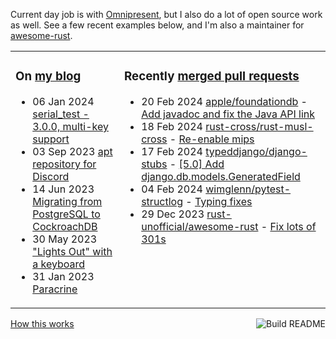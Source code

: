 Current day job is with [Omnipresent](https://www.omnipresent.com/), but I also do a lot of open source work as well. See a few recent examples below, and I'm also a maintainer for [awesome-rust](https://github.com/rust-unofficial/awesome-rust).

<table><tr><td valign="top">

### On [my blog](https://tevps.net/blog)
<!-- blog starts -->
* 06 Jan 2024 [serial_test - 3.0.0, multi-key support](https://tevps.net/blog/2024/01/06/serial_test-300-multi-key-support)
* 03 Sep 2023 [apt repository for Discord](https://tevps.net/blog/2023/09/03/apt-repository-for-discord)
* 14 Jun 2023 [Migrating from PostgreSQL to CockroachDB](https://tevps.net/blog/2023/06/14/migrating-from-postgresql-to-cockroachdb)
* 30 May 2023 ["Lights Out" with a keyboard](https://tevps.net/blog/2023/05/30/lights-out-with-a-keyboard)
* 31 Jan 2023 [Paracrine](https://tevps.net/blog/2023/01/31/paracrine)
<!-- blog ends -->

</td><td valign="top">

### Recently [merged pull requests](https://github.com/search?o=desc&q=is%3Apr+author%3Apalfrey+-user%3Apalfrey+is%3Amerged+is%3Apublic&s=created&type=Issues)

<!-- prs starts -->
* 20 Feb 2024 [apple/foundationdb](https://github.com/apple/foundationdb) - [Add javadoc and fix the Java API link](https://github.com/apple/foundationdb/pull/11213)
* 18 Feb 2024 [rust-cross/rust-musl-cross](https://github.com/rust-cross/rust-musl-cross) - [Re-enable mips](https://github.com/rust-cross/rust-musl-cross/pull/142)
* 17 Feb 2024 [typeddjango/django-stubs](https://github.com/typeddjango/django-stubs) - [[5.0] Add django.db.models.GeneratedField](https://github.com/typeddjango/django-stubs/pull/1944)
* 04 Feb 2024 [wimglenn/pytest-structlog](https://github.com/wimglenn/pytest-structlog) - [Typing fixes](https://github.com/wimglenn/pytest-structlog/pull/27)
* 29 Dec 2023 [rust-unofficial/awesome-rust](https://github.com/rust-unofficial/awesome-rust) - [Fix lots of 301s](https://github.com/rust-unofficial/awesome-rust/pull/1628)
<!-- prs ends -->

</td></tr></table>

<a href="https://github.com/palfrey/palfrey/actions"><img src="https://github.com/palfrey/palfrey/workflows/Build%20README/badge.svg?branch=main" align="right" alt="Build README"></a> <a href="https://tevps.net/blog/2020/7/11/customising-github-profile-pages/">How this works</a>
